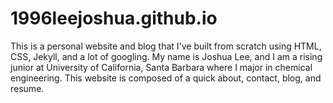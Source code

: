 # 1996leejoshua.github.io
This is a personal website and blog that I've built from scratch using HTML, CSS, Jekyll, and a lot of googling. My name is Joshua Lee, and I am a rising junior at University of California, Santa Barbara where I major in chemical engineering. This website is composed of a quick about, contact, blog, and resume.
